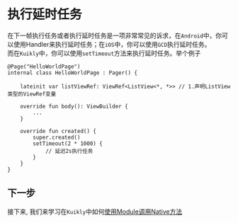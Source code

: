 # 执行延时任务

在下一帧执行任务或者执行延时任务是一项非常常见的诉求，在``Android``中，你可以使用Handler来执行延时任务；在``iOS``中，你可以使用``GCD``执行延时任务。
<br/>
而在``Kuikly``中，你可以使用``setTimeout``方法来执行延时任务。举个例子

```kotlin{12-14}
@Page("HelloWorldPage")
internal class HelloWorldPage : Pager() {

    lateinit var listViewRef: ViewRef<ListView<*, *>> // 1.声明ListView类型的ViewRef变量

    override fun body(): ViewBuilder {
        ...
    }

    override fun created() {
        super.created()
        setTimeout(2 * 1000) {
            // 延迟2s执行任务
        }
    }
}
```

## 下一步

接下来, 我们来学习在``Kuikly``中如何[使用Module调用Native方法](module.md)